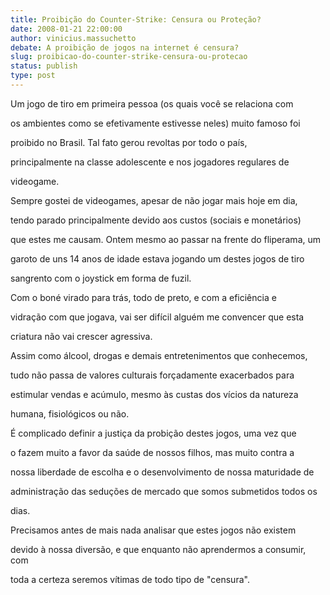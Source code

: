 ```yaml
---
title: Proibição do Counter-Strike: Censura ou Proteção?
date: 2008-01-21 22:00:00
author: vinicius.massuchetto
debate: A proibição de jogos na internet é censura?
slug: proibicao-do-counter-strike-censura-ou-protecao
status: publish 
type: post
---
```


Um jogo de tiro em primeira pessoa (os quais você se relaciona com  

os ambientes como se efetivamente estivesse neles) muito famoso foi  

proibido no Brasil. Tal fato gerou revoltas por todo o país,  

principalmente na classe adolescente e nos jogadores regulares de  

videogame.  

Sempre gostei de videogames, apesar de não jogar mais hoje em dia,  

tendo parado principalmente devido aos custos (sociais e monetários)  

que estes me causam. Ontem mesmo ao passar na frente do fliperama, um  

garoto de uns 14 anos de idade estava jogando um destes jogos de tiro  

sangrento com o joystick em forma de fuzil.  

Com o boné virado para trás, todo de preto, e com a eficiência e  

vidração com que jogava, vai ser difícil alguém me convencer que esta  

criatura não vai crescer agressiva.  

Assim como álcool, drogas e demais entretenimentos que conhecemos,  

tudo não passa de valores culturais forçadamente exacerbados para  

estimular vendas e acúmulo, mesmo às custas dos vícios da natureza  

humana, fisiológicos ou não.  

É complicado definir a justiça da probição destes jogos, uma vez que  

o fazem muito a favor da saúde de nossos filhos, mas muito contra a  

nossa liberdade de escolha e o desenvolvimento de nossa maturidade de  

administração das seduções de mercado que somos submetidos todos os  

dias.  

Precisamos antes de mais nada analisar que estes jogos não existem  

devido à nossa diversão, e que enquanto não aprendermos a consumir, com  

toda a certeza seremos vítimas de todo tipo de "censura".
